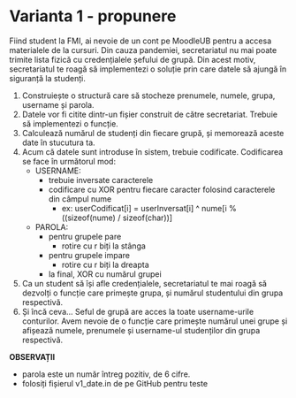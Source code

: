 # Varianta 1 - propunere

Fiind student la FMI, ai nevoie de un cont pe MoodleUB pentru a accesa materialele de la cursuri. Din cauza pandemiei, secretariatul nu mai poate trimite lista fizică cu credențialele șefului de grupă. Din acest motiv, secretariatul te roagă să implementezi o soluție prin care datele să ajungă în siguranță la studenți.

1. Construiește o structură care să stocheze prenumele, numele, grupa, username și parola.
2. Datele vor fi citite dintr-un fișier construit de către secretariat. Trebuie să implementezi o funcție.
3. Calculează numărul de studenți din fiecare grupă, și memorează aceste date în stucutura ta.
4. Acum că datele sunt introduse în sistem, trebuie codificate. Codificarea se face în următorul mod:
    - USERNAME:
        - trebuie inversate caracterele
        - codificare cu XOR pentru fiecare caracter folosind caracterele din câmpul nume 
            - ex: userCodificat[i] = userInversat[i] ^ nume[i % ((sizeof(nume) / sizeof(char))]
    - PAROLA:
        - pentru grupele pare
            - rotire cu r biți la stânga
        - pentru grupele impare
            - rotire cu r biți la dreapta
        - la final, XOR cu numărul grupei
5. Ca un student să își afle credențialele, secretariatul te mai roagă să dezvolți o funcție care primește grupa, și numărul studentului din grupa respectivă.
6. Și încă ceva... Seful de grupă are acces la toate username-urile conturilor. Avem nevoie de o funcție care primește numărul unei grupe și afișează numele, prenumele și username-ul studenților din grupa respectivă.

**OBSERVAȚII**
- parola este un număr întreg pozitiv, de 6 cifre.
- folosiți fișierul v1_date.in de pe GitHub pentru teste

